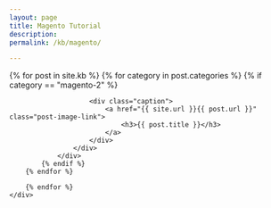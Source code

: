 ```yaml
---
layout: page
title: Magento Tutorial
description: 
permalink: /kb/magento/

---
```




<div class="container">
	<div class="row previews">
		{% for post in site.kb %}
		{% for category in post.categories %}
			{% if category == "magento-2" %}
				<div class="col-lg-4 col-sm-6">
					<div class="thumbnail">
						
						<div class="caption">
							<a href="{{ site.url }}{{ post.url }}" class="post-image-link">
			                    <h3>{{ post.title }}</h3>
			                </a>
						</div>
					</div>
				</div>	 
			{% endif %}
		{% endfor %}
		 
		{% endfor %}
	</div>
</div>